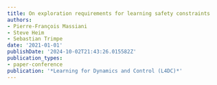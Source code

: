 ```yaml
---
title: On exploration requirements for learning safety constraints
authors:
- Pierre-François Massiani
- Steve Heim
- Sebastian Trimpe
date: '2021-01-01'
publishDate: '2024-10-02T21:43:26.015582Z'
publication_types:
- paper-conference
publication: '*Learning for Dynamics and Control (L4DC)*'
---
```

